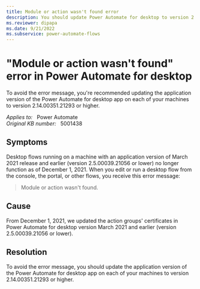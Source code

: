 ```yaml
---
title: Module or action wasn't found error
description: You should update Power Automate for desktop to version 2.14.00351.21293 or higher to avoid the Module or action wasn't found error.
ms.reviewer: dipapa
ms.date: 9/21/2022
ms.subservice: power-automate-flows
---
```

# "Module or action wasn't found" error in Power Automate for desktop

To avoid the error message, you're recommended updating the application version of the Power Automate for desktop app on each of your machines to version 2.14.00351.21293 or higher.

_Applies to:_ &nbsp; Power Automate  
_Original KB number:_ &nbsp; 5001438

## Symptoms

Desktop flows running on a machine with an application version of March 2021 release and earlier (version 2.5.00039.21056 or lower) no longer function as of December 1, 2021. When you edit or run a desktop flow from the console, the portal, or other flows, you receive this error message:

> Module or action wasn't found.

## Cause

From December 1, 2021, we updated the action groups' certificates in Power Automate for desktop version March 2021 and earlier (version 2.5.00039.21056 or lower).

## Resolution

To avoid the error message, you should update the application version of the Power Automate for desktop app on each of your machines to version 2.14.00351.21293 or higher.
